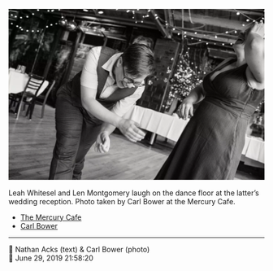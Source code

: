 ![Leah Whitesel and Len Montgomery laugh on the dance floor](assets/2019-06-29-set-4-the-dance-64.webp)

Leah Whitesel and Len Montgomery laugh on the dance floor at the latter’s wedding reception. Photo taken by Carl Bower at the Mercury Cafe.

* [The Mercury Cafe](http://mercurycafe.com)
* [Carl Bower](https://carlbowerphotos.com)

- - - -

<span aria-hidden="true">👥</span> Nathan Acks (text) & Carl Bower (photo)  
<span aria-hidden="true">📅</span> June 29, 2019 21:58:20
